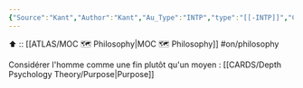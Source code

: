 ```yaml
---
{"Source":"Kant","Author":"Kant","Au_Type":"INTP","type":"[[-INTP]]","Cat":"irl","Me_Cat":"read 🔠","Theme":null,"languague":"de","alias":null,"dg-publish":true,"permalink":"/cards/individuals/kant/","dgPassFrontmatter":true,"created":"2023-01-30T21:49:42.988+01:00","updated":"2023-04-29T17:07:39.299+02:00"}
---
```


⬆️ :: [[ATLAS/MOC 🗺️ Philosophy\|MOC 🗺️ Philosophy]]
#on/philosophy 

Considérer l'homme comme une fin plutôt qu'un moyen : [[CARDS/Depth Psychology Theory/Purpose\|Purpose]] 
